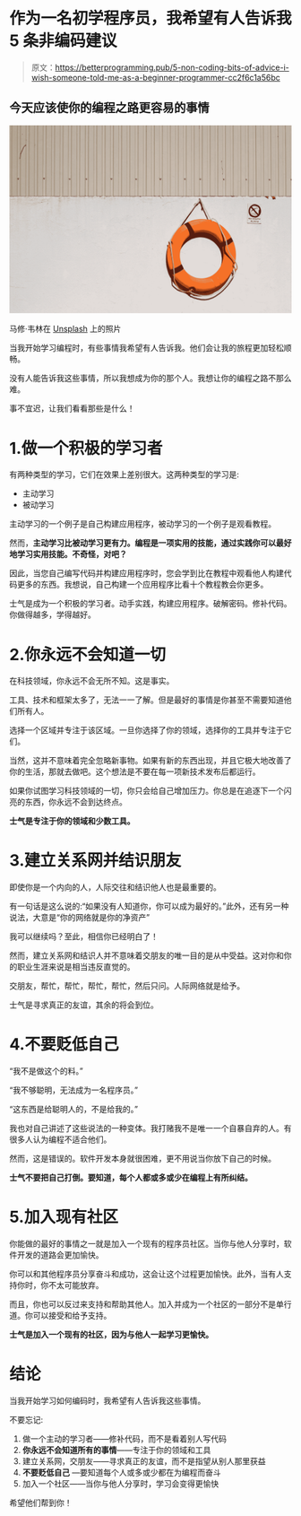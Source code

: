 # 作为一名初学程序员，我希望有人告诉我 5 条非编码建议

> 原文：<https://betterprogramming.pub/5-non-coding-bits-of-advice-i-wish-someone-told-me-as-a-beginner-programmer-cc2f6c1a56bc>

## 今天应该使你的编程之路更容易的事情

![](img/1d5aa4a2e520775832e19d180a718664.png)

马修·韦林在 [Unsplash](https://unsplash.com?utm_source=medium&utm_medium=referral) 上的照片

当我开始学习编程时，有些事情我希望有人告诉我。他们会让我的旅程更加轻松顺畅。

没有人能告诉我这些事情，所以我想成为你的那个人。我想让你的编程之路不那么难。

事不宜迟，让我们看看那些是什么！

# 1.做一个积极的学习者

有两种类型的学习，它们在效果上差别很大。这两种类型的学习是:

*   主动学习
*   被动学习

主动学习的一个例子是自己构建应用程序，被动学习的一个例子是观看教程。

然而，**主动学习比被动学习更有力。编程是一项实用的技能，通过实践你可以最好地学习实用技能。不奇怪，对吧？**

因此，当您自己编写代码并构建应用程序时，您会学到比在教程中观看他人构建代码更多的东西。我想说，自己构建一个应用程序比看十个教程教会你更多。

士气是成为一个积极的学习者。动手实践，构建应用程序。破解密码。修补代码。你做得越多，学得越好。

# 2.你永远不会知道一切

在科技领域，你永远不会无所不知。这是事实。

工具、技术和框架太多了，无法一一了解。但是最好的事情是你甚至不需要知道他们所有人。

选择一个区域并专注于该区域。一旦你选择了你的领域，选择你的工具并专注于它们。

当然，这并不意味着完全忽略新事物。如果有新的东西出现，并且它极大地改善了你的生活，那就去做吧。这个想法是不要在每一项新技术发布后都运行。

如果你试图学习科技领域的一切，你只会给自己增加压力。你总是在追逐下一个闪亮的东西，你永远不会到达终点。

**士气是专注于你的领域和少数工具。**

# 3.建立关系网并结识朋友

即使你是一个内向的人，人际交往和结识他人也是最重要的。

有一句话是这么说的:“如果没有人知道你，你可以成为最好的。”此外，还有另一种说法，大意是“你的网络就是你的净资产”

我可以继续吗？至此，相信你已经明白了！

然而，建立关系网和结识人并不意味着交朋友的唯一目的是从中受益。这对你和你的职业生涯来说是相当违反直觉的。

交朋友，帮忙，帮忙，帮忙，帮忙，然后只问。人际网络就是给予。

士气是寻求真正的友谊，其余的将会到位。

# 4.不要贬低自己

“我不是做这个的料。”

“我不够聪明，无法成为一名程序员。”

“这东西是给聪明人的，不是给我的。”

我也对自己讲述了这些说法的一种变体。我打赌我不是唯一一个自暴自弃的人。有很多人认为编程不适合他们。

然而，这是错误的。软件开发本身就很困难，更不用说当你放下自己的时候。

**士气不要把自己打倒。要知道，每个人都或多或少在编程上有所纠结。**

# 5.加入现有社区

你能做的最好的事情之一就是加入一个现有的程序员社区。当你与他人分享时，软件开发的道路会更加愉快。

你可以和其他程序员分享奋斗和成功，这会让这个过程更加愉快。此外，当有人支持你时，你不太可能放弃。

而且，你也可以反过来支持和帮助其他人。加入并成为一个社区的一部分不是单行道。你可以接受和给予支持。

**士气是加入一个现有的社区，因为与他人一起学习更愉快。**

# 结论

当我开始学习如何编码时，我希望有人告诉我这些事情。

不要忘记:

1.  做一个主动的学习者——修补代码，而不是看着别人写代码
2.  **你永远不会知道所有的事情**——专注于你的领域和工具
3.  建立关系网，交朋友——寻求真正的友谊，而不是指望从别人那里获益
4.  **不要贬低自己** —要知道每个人或多或少都在为编程而奋斗
5.  加入一个社区——当你与他人分享时，学习会变得更愉快

希望他们帮到你！